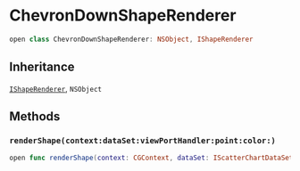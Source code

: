 # ChevronDownShapeRenderer

``` swift
open class ChevronDownShapeRenderer: NSObject, IShapeRenderer
```

## Inheritance

[`IShapeRenderer`](/IShapeRenderer), `NSObject`

## Methods

### `renderShape(context:dataSet:viewPortHandler:point:color:)`

``` swift
open func renderShape(context: CGContext, dataSet: IScatterChartDataSet, viewPortHandler: ViewPortHandler, point: CGPoint, color: NSUIColor)
```
